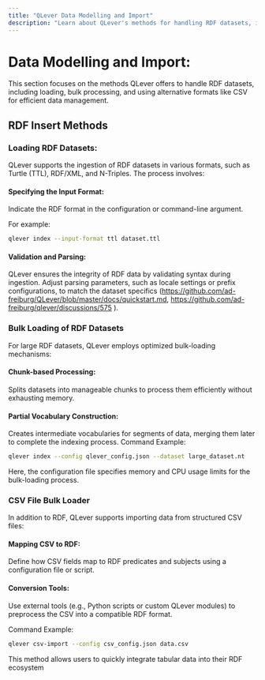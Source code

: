 ```yaml
---
title: "QLever Data Modelling and Import"
description: "Learn about QLever's methods for handling RDF datasets, including loading, bulk processing, and CSV imports."
---
```


# Data Modelling and Import:

This section focuses on the methods QLever offers to handle RDF datasets, including loading, bulk processing, and using alternative formats like CSV for efficient data management.

## RDF Insert Methods

### Loading RDF Datasets:

QLever supports the ingestion of RDF datasets in various formats, such as Turtle (TTL), RDF/XML, and N-Triples. The process involves:

#### Specifying the Input Format:

Indicate the RDF format in the configuration or command-line argument.

For example:

```bash
qlever index --input-format ttl dataset.ttl
```

#### Validation and Parsing:

QLever ensures the integrity of RDF data by validating syntax during ingestion. Adjust parsing parameters, such as locale settings or prefix configurations, to match the dataset specifics​ (https://github.com/ad-freiburg/QLever/blob/master/docs/quickstart.md, https://github.com/ad-freiburg/qlever/discussions/575 ).

### Bulk Loading of RDF Datasets

For large RDF datasets, QLever employs optimized bulk-loading mechanisms:

#### Chunk-based Processing:

Splits datasets into manageable chunks to process them efficiently without exhausting memory.

#### Partial Vocabulary Construction:

Creates intermediate vocabularies for segments of data, merging them later to complete the indexing process.
Command Example:

```bash
qlever index --config qlever_config.json --dataset large_dataset.nt
```

Here, the configuration file specifies memory and CPU usage limits for the bulk-loading process​.

### CSV File Bulk Loader

In addition to RDF, QLever supports importing data from structured CSV files:

#### Mapping CSV to RDF:

Define how CSV fields map to RDF predicates and subjects using a configuration file or script.

#### Conversion Tools:

Use external tools (e.g., Python scripts or custom QLever modules) to preprocess the CSV into a compatible RDF format.

Command Example:

```bash
qlever csv-import --config csv_config.json data.csv
```

This method allows users to quickly integrate tabular data into their RDF ecosystem​
